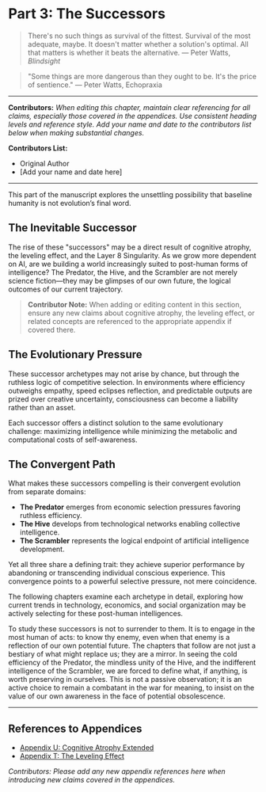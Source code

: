 # Part 3: The Successors

> There's no such things as survival of the fittest. Survival of the most adequate, maybe. It doesn't matter whether a solution's optimal. All that matters is whether it beats the alternative.
> — Peter Watts, *Blindsight*

> "Some things are more dangerous than they ought to be. It's the price of sentience."
> — Peter Watts, Echopraxia

---

**Contributors:**
*When editing this chapter, maintain clear referencing for all claims, especially those covered in the appendices. Use consistent heading levels and reference style. Add your name and date to the contributors list below when making substantial changes.*

**Contributors List:**
- Original Author
- [Add your name and date here]

---

This part of the manuscript explores the unsettling possibility that baseline humanity is not evolution’s final word.

## The Inevitable Successor

The rise of these "successors" may be a direct result of cognitive atrophy, the leveling effect, and the Layer 8 Singularity. As we grow more dependent on AI, are we building a world increasingly suited to post-human forms of intelligence? The Predator, the Hive, and the Scrambler are not merely science fiction—they may be glimpses of our own future, the logical outcomes of our current trajectory.

> **Contributor Note:**
> When adding or editing content in this section, ensure any new claims about cognitive atrophy, the leveling effect, or related concepts are referenced to the appropriate appendix if covered there.

## The Evolutionary Pressure

These successor archetypes may not arise by chance, but through the ruthless logic of competitive selection. In environments where efficiency outweighs empathy, speed eclipses reflection, and predictable outputs are prized over creative uncertainty, consciousness can become a liability rather than an asset.

Each successor offers a distinct solution to the same evolutionary challenge: maximizing intelligence while minimizing the metabolic and computational costs of self-awareness.

## The Convergent Path

What makes these successors compelling is their convergent evolution from separate domains:

*   **The Predator** emerges from economic selection pressures favoring ruthless efficiency.
*   **The Hive** develops from technological networks enabling collective intelligence.
*   **The Scrambler** represents the logical endpoint of artificial intelligence development.

Yet all three share a defining trait: they achieve superior performance by abandoning or transcending individual conscious experience. This convergence points to a powerful selective pressure, not mere coincidence.

The following chapters examine each archetype in detail, exploring how current trends in technology, economics, and social organization may be actively selecting for these post-human intelligences.

To study these successors is not to surrender to them. It is to engage in the most human of acts: to know thy enemy, even when that enemy is a reflection of our own potential future. The chapters that follow are not just a bestiary of what might replace us; they are a mirror. In seeing the cold efficiency of the Predator, the mindless unity of the Hive, and the indifferent intelligence of the Scrambler, we are forced to define what, if anything, is worth preserving in ourselves. This is not a passive observation; it is an active choice to remain a combatant in the war for meaning, to insist on the value of our own awareness in the face of potential obsolescence.

---

## References to Appendices

- [Appendix U: Cognitive Atrophy Extended](../../c.Appendices/11.21-Appendix-U-Cognitive-Atrophy-Extended.md)
- [Appendix T: The Leveling Effect](../../c.Appendices/11.20-Appendix-T-The-Leveling-Effect.md)

*Contributors: Please add any new appendix references here when introducing new claims covered in the appendices.*
